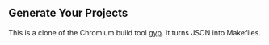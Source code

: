 Generate Your Projects
----------------------

This is a clone of the Chromium build tool [gyp](https://chromium.googlesource.com/external/gyp).
It turns JSON into Makefiles.
